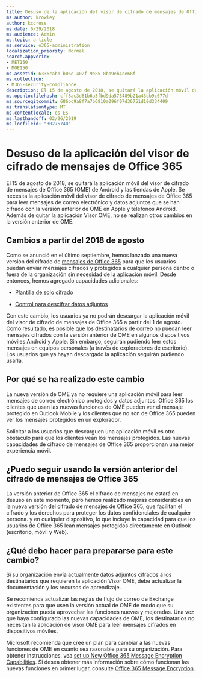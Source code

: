 ```yaml
---
title: Desuso de la aplicación del visor de cifrado de mensajes de Office 365
ms.author: krowley
author: kccross
ms.date: 6/29/2018
ms.audience: Admin
ms.topic: article
ms.service: o365-administration
localization_priority: Normal
search.appverid:
- MET150
- MOE150
ms.assetid: 6336cabb-b06e-402f-9e85-8bb9eb4ce68f
ms.collection:
- M365-security-compliance
description: El 15 de agosto de 2018, se quitará la aplicación móvil del visor de cifrado de mensajes de Office 365 (OME) de Android y las tiendas de Apple. Se necesita la aplicación móvil del visor de cifrado de mensajes de Office 365 para leer mensajes de correo electrónico y datos adjuntos que se han cifrado con la versión anterior de OME en Apple y teléfonos Android. Además de quitar la aplicación Visor OME, no se realizan otros cambios en la versión anterior de OME.
ms.openlocfilehash: cff8ac3d61b6a3fbd9da573489b21a43db9c677d
ms.sourcegitcommit: 686bc9a8f7a7b6810a096f07d36751d10d334409
ms.translationtype: MT
ms.contentlocale: es-ES
ms.lasthandoff: 02/26/2019
ms.locfileid: "30275740"
---
```

# <a name="deprecating-office-365-message-encryption-viewer-app"></a>Desuso de la aplicación del visor de cifrado de mensajes de Office 365

El 15 de agosto de 2018, se quitará la aplicación móvil del visor de cifrado de mensajes de Office 365 (OME) de Android y las tiendas de Apple. Se necesita la aplicación móvil del visor de cifrado de mensajes de Office 365 para leer mensajes de correo electrónico y datos adjuntos que se han cifrado con la versión anterior de OME en Apple y teléfonos Android. Además de quitar la aplicación Visor OME, no se realizan otros cambios en la versión anterior de OME.
  
## <a name="changes-beginning-august-2018"></a>Cambios a partir del 2018 de agosto

Como se anunció en el último septiembre, hemos lanzado una nueva versión del cifrado de [mensajes de Office 365](https://aka.ms/ome2017) para que los usuarios puedan enviar mensajes cifrados y protegidos a cualquier persona dentro o fuera de la organización sin necesidad de la aplicación móvil. Desde entonces, hemos agregado capacidades adicionales: 
  
- [Plantilla de solo cifrado](https://aka.ms/encryptonly)
    
- [Control para descifrar datos adjuntos](https://techcommunity.microsoft.com/t5/Security-Privacy-and-Compliance/Admin-control-for-attachments-now-available-in-Office-365/ba-p/204007)
    
Con este cambio, los usuarios ya no podrán descargar la aplicación móvil del visor de cifrado de mensajes de Office 365 a partir del 1 de agosto. Como resultado, es posible que los destinatarios de correo no puedan leer mensajes cifrados con la versión anterior de OME en algunos dispositivos móviles Android y Apple. Sin embargo, seguirán pudiendo leer estos mensajes en equipos personales (a través de exploradores de escritorio). Los usuarios que ya hayan descargado la aplicación seguirán pudiendo usarla.
  
## <a name="why-this-change-was-made"></a>Por qué se ha realizado este cambio

La nueva versión de OME ya no requiere una aplicación móvil para leer mensajes de correo electrónico protegidos y datos adjuntos. Office 365 los clientes que usan las nuevas funciones de OME pueden ver el mensaje protegido en Outlook Mobile y los clientes que no son de Office 365 pueden ver los mensajes protegidos en un explorador.
  
Solicitar a los usuarios que descarguen una aplicación móvil es otro obstáculo para que los clientes vean los mensajes protegidos. Las nuevas capacidades de cifrado de mensajes de Office 365 proporcionan una mejor experiencia móvil.
  
## <a name="can-i-still-use-the-previous-version-of-office-365-message-encryption"></a>¿Puedo seguir usando la versión anterior del cifrado de mensajes de Office 365

La versión anterior de Office 365 el cifrado de mensajes no estará en desuso en este momento, pero hemos realizado mejoras considerables en la nueva versión del cifrado de mensajes de Office 365, que facilitan el cifrado y los derechos para proteger los datos confidenciales de cualquier persona. y en cualquier dispositivo, lo que incluye la capacidad para que los usuarios de Office 365 lean mensajes protegidos directamente en Outlook (escritorio, móvil y Web). 
  
## <a name="what-do-i-need-to-do-to-prepare-for-this-change"></a>¿Qué debo hacer para prepararse para este cambio?

Si su organización envía actualmente datos adjuntos cifrados a los destinatarios que requieren la aplicación Visor OME, debe actualizar la documentación y los recursos de aprendizaje.
  
Se recomienda actualizar las reglas de flujo de correo de Exchange existentes para que usen la versión actual de OME de modo que su organización pueda aprovechar las funciones nuevas y mejoradas. Una vez que haya configurado las nuevas capacidades de OME, los destinatarios no necesitan la aplicación de visor OME para leer mensajes cifrados en dispositivos móviles.
  
Microsoft recomienda que cree un plan para cambiar a las nuevas funciones de OME en cuanto sea razonable para su organización. Para obtener instrucciones, vea [set up New Office 365 Message Encryption Capabilities](set-up-new-message-encryption-capabilities.md). Si desea obtener más información sobre cómo funcionan las nuevas funciones en primer lugar, consulte [Office 365 Message Encryption](ome.md).
  

